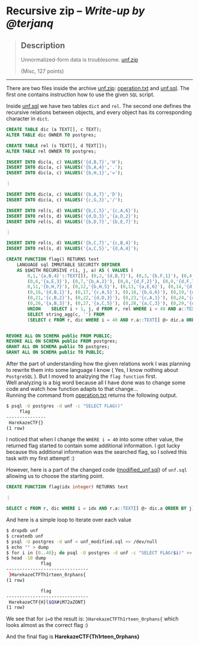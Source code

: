 # Recursive zip &ndash; *Write-up by @terjanq*

> Description
>---
> Unnormalized-form data is troublesome. [unf.zip](#)
> 
> (Misc, 127 points)

____

There are two files inside the archive [unf.zip](#): [operation.txt] and [unf.sql]. The first one contains instruction how to use the given `SQL` script.

Inside [unf.sql] we have two tables `dict` and `rel`. The second one defines the recursive relations between objects, and every object has its corresponding character in `dict`. 


```sql
CREATE TABLE dic (a TEXT[], c TEXT);
ALTER TABLE dic OWNER TO postgres;

CREATE TABLE rel (s TEXT[], d TEXT[]);
ALTER TABLE rel OWNER TO postgres;

INSERT INTO dic(a, c) VALUES('{d,B,7}','H');
INSERT INTO dic(a, c) VALUES('{b,A,4}','.');
INSERT INTO dic(a, c) VALUES('{b,H,1}','=');

⋮  

INSERT INTO dic(a, c) VALUES('{b,A,7}','D');
INSERT INTO dic(a, c) VALUES('{c,G,3}','/');

INSERT INTO rel(s, d) VALUES('{b,C,5}','{c,A,6}');
INSERT INTO rel(s, d) VALUES('{d,D,3}','{a,D,2}');
INSERT INTO rel(s, d) VALUES('{b,D,7}','{b,E,7}');

⋮  

INSERT INTO rel(s, d) VALUES('{b,C,7}','{c,B,4}');
INSERT INTO rel(s, d) VALUES('{a,C,5}','{d,A,4}');

CREATE FUNCTION flag() RETURNS text
    LANGUAGE sql IMMUTABLE SECURITY DEFINER
    AS $$WITH RECURSIVE r(i, j, a) AS ( VALUES (
    	0,1,'{a,B,4}'::TEXT[]), (0,2,'{d,B,7}'), (0,3,'{b,F,1}'), (0,4,'{b,D,7}'), (0,5,'{b,E,7}'), 
    	(0,6,'{a,E,3}'), (0,7,'{b,A,2}'), (0,8,'{d,F,2}'), (0,9,'{d,F,7}'), (0,10,'{a,A,4}'),    
    	0,11,'{b,H,7}'), (0,12,'{b,H,5}'), (0,13,'{a,E,6}'), (0,14,'{d,C,3}'), (0,15,'{d,E,5}'),
    	(0,16,'{d,B,1}'), (0,17,'{c,A,5}'), (0,18,'{b,G,6}'), (0,19,'{d,E,7}'), (0,20,'{c,F,7}'),
    	(0,21,'{c,B,2}'), (0,22,'{d,D,3}'), (0,23,'{c,A,1}'), (0,24,'{a,G,1}'), (0,25,'{c,G,7}'),
    	(0,26,'{a,B,3}'), (0,27,'{a,C,5}'), (0,28,'{a,C,3}'), (0,29,'{d,C,6}')
    	UNION    SELECT i + 1, j, d FROM r, rel WHERE i < 40 AND a::TEXT[] <@ s  )  
    	SELECT string_agg(c, '') FROM 
    	(SELECT c FROM r, dic WHERE i = 40 AND r.a::TEXT[] @> dic.a ORDER BY j) AS t$$;


REVOKE ALL ON SCHEMA public FROM PUBLIC;
REVOKE ALL ON SCHEMA public FROM postgres;
GRANT ALL ON SCHEMA public TO postgres;
GRANT ALL ON SCHEMA public TO PUBLIC;

```

After the part of understanding how the given relations work I was planning to rewrite them into some language I know ( Yes, I know nothing about `PostgreSQL` ). But I moved to analzying the `flag function` first.   
Well analyzing is a big word because all I have done was to change some code and watch how function adapts to that change...  
Running the command from [operation.txt] returns the following output.

```sh
$ psql -U postgres -d unf -c "SELECT FLAG()"
     flag      
---------------
 HarekazeCTF{}
(1 row)
```
I noticed that when I change the `WHERE i = 40` into some other value, the returned flag started to contain some additional information. I got lucky because this additional information was the searched flag, so I solved this task with my first attempt! :)


However, here is a part of the changed code ([modified_unf.sql]) of `unf.sql` allowing us to choose the starting point.


```sql
CREATE FUNCTION flag(idx integer) RETURNS text

⋮ 

SELECT c FROM r, dic WHERE i = idx AND r.a::TEXT[] @> dic.a ORDER BY j) AS t$$;
```


And here is a simple loop to iterate over each value


```sh
$ dropdb unf
$ createdb unf
$ psql -U postgres -d unf < unf_modified.sql >> /dev/null
$ echo "" > dump
$ for i in {0..40}; do psql -U postgres -d unf -c "SELECT FLAG($i)" >> dump; done;
$ head -10 dump
             flag              
-------------------------------
 }HarekazeCTFTh1rteen_0rphans{
(1 row)

             flag              
-------------------------------
 HarekazeCTF{H}l$QX#iM72aZONT}
(1 row)
```

We see that for `i=0` the result is: `}HarekazeCTFTh1rteen_0rphans{` which looks almost as the correct flag :)  

  
And the final flag is **HarekazeCTF{Th1rteen_0rphans}**


[operation.txt]:<./files/operation.txt>
[unf.sql]:<./files/unf.sql>
[modified_unf.sql]: <./modified_unf.sql>


